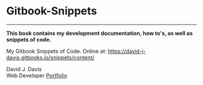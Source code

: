 
# Gitbook-Snippets
----
**This book contains my development documentation, how to's, as well as snippets of code.**

My Gitbook Snippets of Code. Online at: https://david-j-davis.gitbooks.io/snippets/content/

David J. Davis  
Web Developer
[Portfolio](http://david-james-davis.com)
